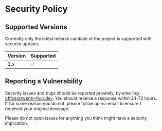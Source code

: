 # Security Policy

## Supported Versions

Currently only the latest release candiate of the project is supported with security updates.

| Version | Supported          |
| ------- | ------------------ |
| 1.x  | :white_check_mark: |

## Reporting a Vulnerability

Security issues and bugs should be reported privately, by emailing office@twenty-four.dev. You should receive a response within 24-72 hours. If for some reason you do not, please follow up via email to ensure I received your original message.

Please do not open issues for anything you think might have a security implication.
